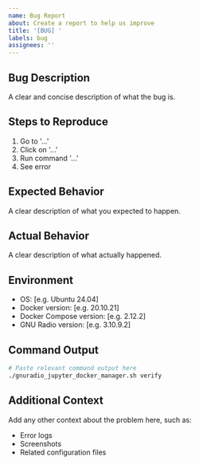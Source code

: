 ```yaml
---
name: Bug Report
about: Create a report to help us improve
title: '[BUG] '
labels: bug
assignees: ''
---
```


## Bug Description
A clear and concise description of what the bug is.

## Steps to Reproduce
1. Go to '...'
2. Click on '...'
3. Run command '...'
4. See error

## Expected Behavior
A clear description of what you expected to happen.

## Actual Behavior
A clear description of what actually happened.

## Environment
- OS: [e.g. Ubuntu 24.04]
- Docker version: [e.g. 20.10.21]
- Docker Compose version: [e.g. 2.12.2]
- GNU Radio version: [e.g. 3.10.9.2]

## Command Output
```bash
# Paste relevant command output here
./gnuradio_jupyter_docker_manager.sh verify
```

## Additional Context
Add any other context about the problem here, such as:
- Error logs
- Screenshots
- Related configuration files